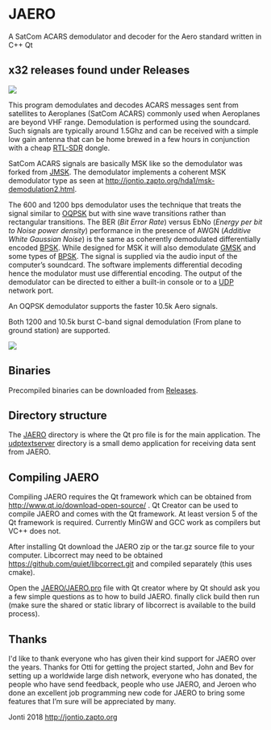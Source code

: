 # JAERO
A SatCom ACARS demodulator and decoder for the Aero standard written in C++ Qt

## x32 releases found under Releases

![](images/screenshot-win-main.png)

This program demodulates and decodes ACARS messages sent from satellites to Aeroplanes (SatCom ACARS) commonly used when Aeroplanes are beyond VHF range. Demodulation is performed using the soundcard.
Such signals are typically around 1.5Ghz and can be received with a simple low gain antenna that can be home brewed in a few hours in conjunction with a cheap [RTL-SDR] dongle.

SatCom ACARS signals are basically MSK like so the demodulator was forked from [JMSK]. The demodulator implements a coherent MSK demodulator type as seen at http://jontio.zapto.org/hda1/msk-demodulation2.html.

The 600 and 1200 bps demodulator uses the technique that treats the signal similar to [OQPSK] but with sine wave transitions rather than rectangular transitions. The BER (*Bit Error Rate*) versus EbNo (*Energy per bit to Noise power density*) performance in the presence of AWGN (*Additive White Gaussian Noise*) is the same as coherently demodulated differentially encoded [BPSK]. While designed for MSK it will also demodulate [GMSK] and some types of [BPSK]. The signal is supplied via the audio input of the computer’s soundcard.
The software implements differential decoding hence the modulator must use differential encoding. The output of the demodulator can be directed to either a built-in console or to a [UDP] network port.

An OQPSK demodulator supports the faster 10.5k Aero signals.

Both 1200 and 10.5k burst C-band signal demodulation (From plane to ground station) are supported.

![](images/screenshot-win-planelog.png)

## Binaries

Precompiled binaries can be downloaded from [Releases].

## Directory structure

The [JAERO](JAERO) directory is where the Qt pro file is for the main application. The [udptextserver](udptextserver) directory is a small demo application for receiving data sent from JAERO.

## Compiling JAERO

Compiling JAERO requires the Qt framework which can be obtained from http://www.qt.io/download-open-source/ . Qt Creator can be used to compile JAERO and comes with the Qt framework. At least version 5 of the Qt framework is required. Currently MinGW and GCC work as compilers but VC++ does not.

After installing Qt download the JAERO zip or the tar.gz source file to your computer. Libcorrect may need to be obtained https://github.com/quiet/libcorrect.git and compiled separately (this uses cmake).

Open the [JAERO/JAERO.pro](JAERO/JAERO.pro) file with Qt creator where by Qt should ask you a few simple questions as to how to build JAERO. finally click build then run (make sure the shared or static library of libcorrect is available to the build process).

## Thanks

I'd like to thank everyone who has given their kind support for JAERO over the years. Thanks for Otti for getting the project started, John and Bev for setting up a worldwide large dish network, everyone who has donated, the people who have send feedback, people who use JAERO, and Jeroen who done an excellent job programming new code for JAERO to bring some features that I’m sure will be appreciated by many.

Jonti 2018
http://jontio.zapto.org

[OQPSK]: https://en.wikipedia.org/wiki/Phase-shift_keying#Offset_QPSK_.28OQPSK.29
[GMSK]: https://en.wikipedia.org/wiki/Minimum-shift_keying#Gaussian_minimum-shift_keying
[BPSK]: https://en.wikipedia.org/wiki/Phase-shift_keying#Binary_phase-shift_keying_.28BPSK.29
[UDP]: https://en.wikipedia.org/wiki/User_Datagram_Protocol
[SSB]: https://en.wikipedia.org/wiki/Single-sideband_modulation
[Arduino]: https://www.arduino.cc/
[Varicode]: https://en.wikipedia.org/wiki/Varicode
[Spectrum Lab]: http://www.qsl.net/dl4yhf/spectra1.html
[JMSK]: https://github.com/jontio/JMSK
[RTL-SDR]: http://www.rtl-sdr.com/about-rtl-sdr/
[Releases]: https://github.com/jontio/JAERO/releases
